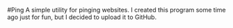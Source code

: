#Ping
A simple utility for pinging websites. I created this program some time ago just for fun, but I decided to upload it to GitHub.